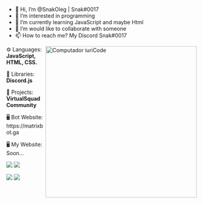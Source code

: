 - 👋 Hi, I’m @SnakOleg | Snak#0017
- 👀 I’m interested in programming
- 🌱 I’m currently learning JavaScript and maybe Html
- 💞️ I’m would like to collaborate with someone
- 📫 How to reach me? My Discord Snak#0017
<img src="https://raw.githubusercontent.com/MicaelliMedeiros/micaellimedeiros/master/image/computer-illustration.png" min-width="400px" max-width="400px" width="400px" align="right" alt="Computador iuriCode">

<p align="left">
  ⚙ Languages: <strong>JavaScript, HTML, CSS.</strong></p>
  🔋 Libraries: <strong>Discord.js</strong>
</p>
<p align="left">
  💼 Projects: <strong>VirtualSquad Community</strong>
</p>
<p align="left">
  🖥 Bot Website: https://matrixbot.ga
</p>
<p align="left">
  🖥 My Website: Soon...
</p>

<p align="left">
  <a href="https://discord.gg/cEGFgapWdm" alt="Discord server">
  <img src="https://img.shields.io/badge/-Discord Server-4328c9?style=flat-square&labelColor=4328c9&logo=discord&logoColor=white&link=LINK-DO-SEE-DISCORD" /></a>

  <a href="https://www.youtube.com/channel/UCv-5m8YDEUSCwLjM3YK-ACQ" alt="YouTube">
  <img src="https://img.shields.io/badge/-YouTube-ffffff?style=flat-square&logo=YouTube&logoColor=f71a0a&link=https://www.youtube.com/channel/UCv-5m8YDEUSCwLjM3YK-ACQ" /></a>
</p>  

![](https://github-readme-stats.vercel.app/api?username=SnakOleg&theme=great-gatsby)
![](https://github-readme-stats.vercel.app/api/top-langs/?username=SnakOleg&layout=compact&theme=great-gatsby)
<!---
SnakOleg/SnakOleg is a ✨ special ✨ repository because its `README.md` (this file) appears on your GitHub profile.
You can click the Preview link to take a look at your changes.
--->
